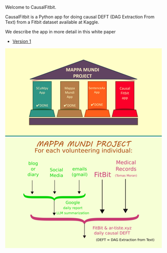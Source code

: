 Welcome to CausalFitbit.

CausalFitbit is a Python app
for doing causal DEFT (DAG Extraction From Text)
from a Fitbit dataset available
at Kaggle.

We describe the app in more detail in this 
white paper
* [Version 1](https://github.com/rrtucci/CausalFitbit/blob/master/white_paper/cfitbit.pdf)



![Mappa_Mundi project](pics/mappa-mundi-4-pillars.jpg)
![CausalFitbit](pics/fitbit-artiste.png)
